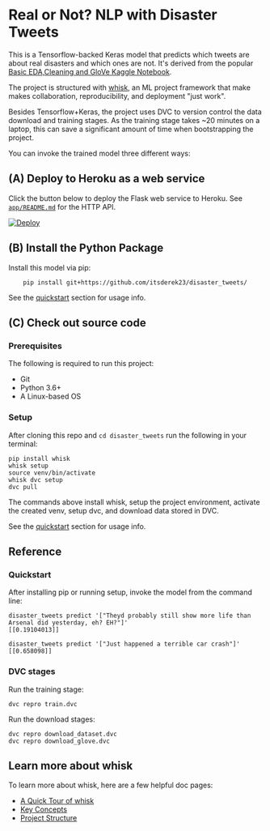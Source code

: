 # Real or Not? NLP with Disaster Tweets

This is a Tensorflow-backed Keras model that predicts which tweets are about real disasters and which ones are not. It's derived from the popular [Basic EDA,Cleaning and GloVe Kaggle Notebook](https://www.kaggle.com/shahules/basic-eda-cleaning-and-glove).

The project is structured with [whisk](https://github.com/whisk-ml/whisk), an ML project framework that make makes collaboration, reproducibility, and deployment "just work".

Besides Tensorflow+Keras, the project uses DVC to version control the data download and training stages. As the training stage takes ~20 minutes on a laptop, this can save a significant amount of time when bootstrapping the project.

You can invoke the trained model three different ways:

## (A) Deploy to Heroku as a web service

Click the button below to deploy the Flask web service to Heroku. See [`app/README.md`](app/README.md) for the HTTP API.

[![Deploy](https://www.herokucdn.com/deploy/button.svg)](https://heroku.com/deploy?template=https://github.com/whisk-ml/disaster_tweets)


## (B) Install the Python Package

Install this model via pip:

        pip install git+https://github.com/itsderek23/disaster_tweets/

See the [quickstart](#quickstart) section for usage info.

## (C) Check out source code

### Prerequisites

The following is required to run this project:

* Git
* Python 3.6+
* A Linux-based OS

### Setup

After cloning this repo and `cd disaster_tweets` run the following in your terminal:

    pip install whisk
    whisk setup
    source venv/bin/activate
    whisk dvc setup
    dvc pull

The commands above install whisk, setup the project environment, activate the created venv, setup dvc, and download data stored in DVC.

See the [quickstart](#quickstart) section for usage info.

## Reference

### Quickstart

After installing pip or running setup, invoke the model from the command line:

```
disaster_tweets predict '["Theyd probably still show more life than Arsenal did yesterday, eh? EH?"]'
[[0.19104013]]

disaster_tweets predict '["Just happened a terrible car crash"]'
[[0.658098]]
```

### DVC stages

Run the training stage:

    dvc repro train.dvc

Run the download stages:

    dvc repro download_dataset.dvc
    dvc repro download_glove.dvc

## Learn more about whisk

To learn more about whisk, here are a few helpful doc pages:

* [A Quick Tour of whisk](https://whisk.readthedocs.io/en/latest/tour_of_whisk.html)
* [Key Concepts](https://whisk.readthedocs.io/en/latest/key_concepts.html)
* [Project Structure](https://whisk.readthedocs.io/en/latest/project_structure.html)
